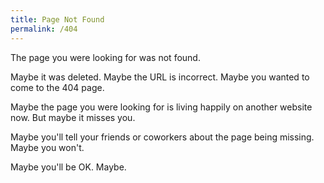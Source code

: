 ```yaml
---
title: Page Not Found
permalink: /404
---
```

The page you were looking for was not found.

Maybe it was deleted. Maybe the URL is incorrect.
Maybe you wanted to come to the 404 page.

Maybe the page you were looking for is living happily on another website now.
But maybe it misses you.

Maybe you'll tell your friends or coworkers about the page being missing.
Maybe you won't.

Maybe you'll be OK. Maybe.

<!--
Credit: Dan Eden
https://github.com/daneden/daneden.me/blob/master/404/index.md
-->
